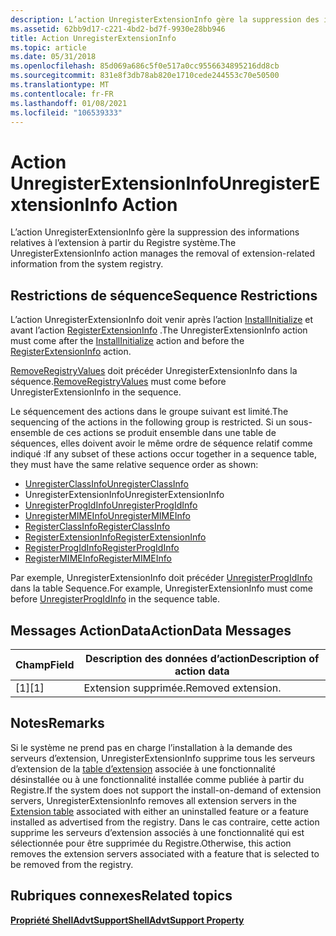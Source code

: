 ```yaml
---
description: L’action UnregisterExtensionInfo gère la suppression des informations relatives à l’extension à partir du Registre système.
ms.assetid: 62bb9d17-c221-4bd2-bd7f-9930e28bb946
title: Action UnregisterExtensionInfo
ms.topic: article
ms.date: 05/31/2018
ms.openlocfilehash: 85d069a686c5f0e517a0cc9556634895216dd8cb
ms.sourcegitcommit: 831e8f3db78ab820e1710cede244553c70e50500
ms.translationtype: MT
ms.contentlocale: fr-FR
ms.lasthandoff: 01/08/2021
ms.locfileid: "106539333"
---
```

# <a name="unregisterextensioninfo-action"></a><span data-ttu-id="8664e-103">Action UnregisterExtensionInfo</span><span class="sxs-lookup"><span data-stu-id="8664e-103">UnregisterExtensionInfo Action</span></span>

<span data-ttu-id="8664e-104">L’action UnregisterExtensionInfo gère la suppression des informations relatives à l’extension à partir du Registre système.</span><span class="sxs-lookup"><span data-stu-id="8664e-104">The UnregisterExtensionInfo action manages the removal of extension-related information from the system registry.</span></span>

## <a name="sequence-restrictions"></a><span data-ttu-id="8664e-105">Restrictions de séquence</span><span class="sxs-lookup"><span data-stu-id="8664e-105">Sequence Restrictions</span></span>

<span data-ttu-id="8664e-106">L’action UnregisterExtensionInfo doit venir après l’action [InstallInitialize](installinitialize-action.md) et avant l’action [RegisterExtensionInfo](registerextensioninfo-action.md) .</span><span class="sxs-lookup"><span data-stu-id="8664e-106">The UnregisterExtensionInfo action must come after the [InstallInitialize](installinitialize-action.md) action and before the [RegisterExtensionInfo](registerextensioninfo-action.md) action.</span></span>

<span data-ttu-id="8664e-107">[RemoveRegistryValues](removeregistryvalues-action.md) doit précéder UnregisterExtensionInfo dans la séquence.</span><span class="sxs-lookup"><span data-stu-id="8664e-107">[RemoveRegistryValues](removeregistryvalues-action.md) must come before UnregisterExtensionInfo in the sequence.</span></span>

<span data-ttu-id="8664e-108">Le séquencement des actions dans le groupe suivant est limité.</span><span class="sxs-lookup"><span data-stu-id="8664e-108">The sequencing of the actions in the following group is restricted.</span></span> <span data-ttu-id="8664e-109">Si un sous-ensemble de ces actions se produit ensemble dans une table de séquences, elles doivent avoir le même ordre de séquence relatif comme indiqué :</span><span class="sxs-lookup"><span data-stu-id="8664e-109">If any subset of these actions occur together in a sequence table, they must have the same relative sequence order as shown:</span></span>

-   [<span data-ttu-id="8664e-110">UnregisterClassInfo</span><span class="sxs-lookup"><span data-stu-id="8664e-110">UnregisterClassInfo</span></span>](unregisterclassinfo-action.md)
-   <span data-ttu-id="8664e-111">UnregisterExtensionInfo</span><span class="sxs-lookup"><span data-stu-id="8664e-111">UnregisterExtensionInfo</span></span>
-   [<span data-ttu-id="8664e-112">UnregisterProgIdInfo</span><span class="sxs-lookup"><span data-stu-id="8664e-112">UnregisterProgIdInfo</span></span>](unregisterprogidinfo-action.md)
-   [<span data-ttu-id="8664e-113">UnregisterMIMEInfo</span><span class="sxs-lookup"><span data-stu-id="8664e-113">UnregisterMIMEInfo</span></span>](unregistermimeinfo-action.md)
-   [<span data-ttu-id="8664e-114">RegisterClassInfo</span><span class="sxs-lookup"><span data-stu-id="8664e-114">RegisterClassInfo</span></span>](registerclassinfo-action.md)
-   [<span data-ttu-id="8664e-115">RegisterExtensionInfo</span><span class="sxs-lookup"><span data-stu-id="8664e-115">RegisterExtensionInfo</span></span>](registerextensioninfo-action.md)
-   [<span data-ttu-id="8664e-116">RegisterProgIdInfo</span><span class="sxs-lookup"><span data-stu-id="8664e-116">RegisterProgIdInfo</span></span>](registerprogidinfo-action.md)
-   [<span data-ttu-id="8664e-117">RegisterMIMEInfo</span><span class="sxs-lookup"><span data-stu-id="8664e-117">RegisterMIMEInfo</span></span>](registermimeinfo-action.md)

<span data-ttu-id="8664e-118">Par exemple, UnregisterExtensionInfo doit précéder [UnregisterProgIdInfo](unregisterprogidinfo-action.md) dans la table Sequence.</span><span class="sxs-lookup"><span data-stu-id="8664e-118">For example, UnregisterExtensionInfo must come before [UnregisterProgIdInfo](unregisterprogidinfo-action.md) in the sequence table.</span></span>

## <a name="actiondata-messages"></a><span data-ttu-id="8664e-119">Messages ActionData</span><span class="sxs-lookup"><span data-stu-id="8664e-119">ActionData Messages</span></span>



| <span data-ttu-id="8664e-120">Champ</span><span class="sxs-lookup"><span data-stu-id="8664e-120">Field</span></span> | <span data-ttu-id="8664e-121">Description des données d’action</span><span class="sxs-lookup"><span data-stu-id="8664e-121">Description of action data</span></span> |
|-------|----------------------------|
| <span data-ttu-id="8664e-122">\[1\]</span><span class="sxs-lookup"><span data-stu-id="8664e-122">\[1\]</span></span> | <span data-ttu-id="8664e-123">Extension supprimée.</span><span class="sxs-lookup"><span data-stu-id="8664e-123">Removed extension.</span></span>         |



 

## <a name="remarks"></a><span data-ttu-id="8664e-124">Notes</span><span class="sxs-lookup"><span data-stu-id="8664e-124">Remarks</span></span>

<span data-ttu-id="8664e-125">Si le système ne prend pas en charge l’installation à la demande des serveurs d’extension, UnregisterExtensionInfo supprime tous les serveurs d’extension de la [table d’extension](extension-table.md) associée à une fonctionnalité désinstallée ou à une fonctionnalité installée comme publiée à partir du Registre.</span><span class="sxs-lookup"><span data-stu-id="8664e-125">If the system does not support the install-on-demand of extension servers, UnregisterExtensionInfo removes all extension servers in the [Extension table](extension-table.md) associated with either an uninstalled feature or a feature installed as advertised from the registry.</span></span> <span data-ttu-id="8664e-126">Dans le cas contraire, cette action supprime les serveurs d’extension associés à une fonctionnalité qui est sélectionnée pour être supprimée du Registre.</span><span class="sxs-lookup"><span data-stu-id="8664e-126">Otherwise, this action removes the extension servers associated with a feature that is selected to be removed from the registry.</span></span>

## <a name="related-topics"></a><span data-ttu-id="8664e-127">Rubriques connexes</span><span class="sxs-lookup"><span data-stu-id="8664e-127">Related topics</span></span>

<dl> <dt>

[<span data-ttu-id="8664e-128">**Propriété ShellAdvtSupport**</span><span class="sxs-lookup"><span data-stu-id="8664e-128">**ShellAdvtSupport Property**</span></span>](shelladvtsupport.md)
</dt> </dl>

 

 



